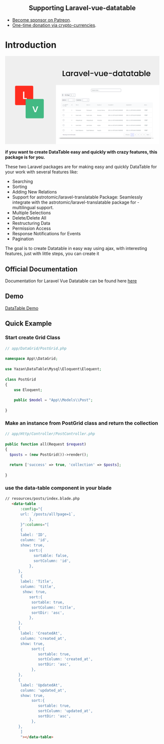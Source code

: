 <h2 align="center">Supporting Laravel-vue-datatable</h2>

- [Become sponsor on Patreon](https://www.patreon.com/yazan_alnughnugh).
- [One-time donation via crypto-currencies](https://github.com/yazan-alnugnugh/laravel-datatable/blob/master/_docs/Donations/crypto/index.md).


# Introduction

<p align="center">
    <img src="art/intro-image.png" alt="laravel-vue-datatable intro image">
</p>

**if you want to create DataTable easy and quickly with crazy features, this package is for you.**

These two Laravel packages are for making easy and quickly DataTable for your work with several features like:
- Searching 
- Sorting
- Adding New Relations
- Support for astrotomic/laravel-translatable Package: Seamlessly integrate with the astrotomic/laravel-translatable package for - multilingual support.
- Multiple Selections
- Delete/Delete All
- Restructuring Data
- Permission Access
- Response Notifications for Events
- Pagination

The goal is to create Datatable in easy way using ajax,
 with interesting features, just with little steps, you can create it

## Official Documentation

 Documentation for Laravel Vue Datatable can be found here  [here](https://packages.tourismcaravan.com/docs/1/data-table)

## Demo

 [DataTable Demo](https://packages.tourismcaravan.com/data-table)



## Quick Example

### **Start create Grid Class**

```php
// app/DataGrid/PostGrid.php

namespace App\\DataGrid;

use Yazan\DataTable\Mysql\Eloquent\Eloquent;

class PostGrid
{
	use Eloquent;

    public $model = "App\\Models\\Post";

}

```

### **Make an instance from PostGrid class and return the collection**

```php
// app/Http/Controller/PostController.php

public function all(Request $request)
{
  $posts = (new PostGrid())->render();

  return ['success' => true, 'collection' => $posts];

}

```

### **use the data-table component in your blade**

```html
// resources/posts/index.blade.php
   <data-table
       :config="{
       url: `/posts/all?page=1`,
           },
       }":columns="[
       {
       label: 'ID',
       column: 'id',
       show: true,
           sort:{
             sortable: false,
             sortColumn: 'id',
           },
      },
       {
       label: 'Title',
       column: 'title',
        show: true,
           sort:{
            sortable: true,
            sortColumn: 'title',
            sortDir: 'asc',
           },
      },
      {
       label: 'CreatedAt',
       column: 'created_at',
       show: true,
            sort:{
               sortable: true,
               sortColumn: 'created_at',
               sortDir: 'asc',
            },
      },
      {
       label: 'UpdatedAt',
       column: 'updated_at',
       show: true,
            sort:{
               sortable: true,
               sortColumn: 'updated_at',
               sortDir: 'asc',
            },
      },
       ]
       "></data-table>
```
